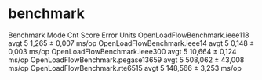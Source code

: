 # benchmark

Benchmark                          Mode  Cnt    Score    Error  Units
OpenLoadFlowBenchmark.ieee118      avgt    5    1,265 ±  0,007  ms/op
OpenLoadFlowBenchmark.ieee14       avgt    5    0,148 ±  0,003  ms/op
OpenLoadFlowBenchmark.ieee300      avgt    5   10,664 ±  0,124  ms/op
OpenLoadFlowBenchmark.pegase13659  avgt    5  508,062 ± 43,008  ms/op
OpenLoadFlowBenchmark.rte6515      avgt    5  148,566 ±  3,253  ms/op
